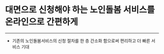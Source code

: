 # 대면으로 신청해야 하는 노인돌봄 서비스를 온라인으로 간편하게 

-----

* 기존의 노인돌봄서비스의 신청 절차를 한 층 간소화 함으로써 편리하고 더 빠른 서비스 기대




